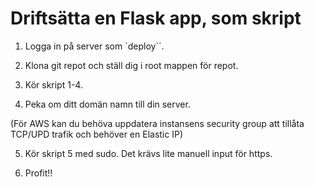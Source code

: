 
Driftsätta en Flask app, som skript
====================================

1. Logga in på server som `deploy``.

2. Klona git repot och ställ dig i root mappen för repot.

3. Kör skript 1-4.

4. Peka om ditt domän namn till din server.

(För AWS kan du behöva uppdatera instansens security group att tillåta TCP/UPD trafik och behöver en Elastic IP)

5. Kör skript 5 med sudo. Det krävs lite manuell input för https.

6. Profit!!